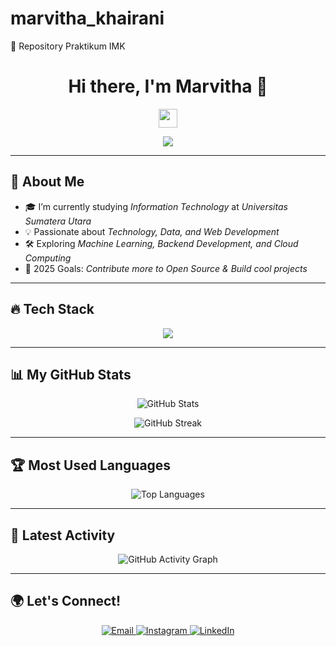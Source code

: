 # marvitha_khairani
📌 Repository Praktikum IMK  

<h1 align="center">Hi there, I'm Marvitha 👋</h1>
<p align="center">
  <img src="https://media.giphy.com/media/hvRJCLFzcasrR4ia7z/giphy.gif" width="30px">
</p>

<p align="center">
  <img src="https://readme-typing-svg.herokuapp.com?color=%238ABAD3&center=true&vCenter=true&lines=Welcome+to+my+GitHub!+🚀;Aspiring+Data+Analyst+📊;Tech+Enthusiast+💻;Open+Source+Contributor+🌍">
</p>

---

## 🚀 About Me
- 🎓 I’m currently studying *Information Technology* at *Universitas Sumatera Utara*  
- 💡 Passionate about *Technology, Data, and Web Development*  
- 🛠️ Exploring *Machine Learning, Backend Development, and Cloud Computing*  
- 🎯 2025 Goals: *Contribute more to Open Source & Build cool projects*  

---

## 🔥 Tech Stack
<p align="center">
  <img src="https://skillicons.dev/icons?i=html,css,js,python,mysql,git,github,vscode,figma" />
</p>

---

## 📊 My GitHub Stats
<p align="center">
  <img src="https://github-readme-stats.vercel.app/api?username=marvitha-khairani&show_icons=true&theme=blueberry" alt="GitHub Stats" />
</p>

<p align="center">
  <img src="https://github-readme-streak-stats.herokuapp.com/?user=marvitha-khairani&theme=blueberry" alt="GitHub Streak" />
</p>

---

## 🏆 Most Used Languages
<p align="center">
  <img src="https://github-readme-stats.vercel.app/api/top-langs/?username=marvitha-khairani&layout=compact&theme=blueberry" alt="Top Languages" />
</p>

---

## 🔄 Latest Activity
<p align="center">
  <img src="https://github-readme-activity-graph.vercel.app/graph?username=marvitha-khairani&theme=blueberry&hide_border=true" alt="GitHub Activity Graph" />
</p>

---

## 🌍 Let's Connect!
<p align="center">
  <a href="mailto:marvithakhairani@students.usu.ac.id">
    <img alt="Email" src="https://img.shields.io/badge/Email-%238ABAD3?style=for-the-badge&logo=gmail&logoColor=white" />
  </a>
  <a href="https://www.instagram.com/marvitha_khairani?igsh=Z3ByeDNqOWVmM3Zl" target="_blank">
    <img alt="Instagram" src="https://img.shields.io/badge/Instagram-%238ABAD3?style=for-the-badge&logo=instagram&logoColor=white" />
  </a>
  <a href="https://www.linkedin.com/in/marvitha-khairani-75ba14280/" target="_blank">
    <img alt="LinkedIn" src="https://img.shields.io/badge/LinkedIn-%238ABAD3?style=for-the-badge&logo=linkedin&logoColor=white" />
  </a>
</p>
